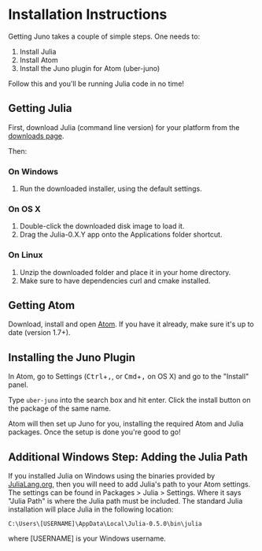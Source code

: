 # Installation Instructions

Getting Juno takes a couple of simple steps. One needs to:

1. Install Julia
2. Install Atom
3. Install the Juno plugin for Atom (uber-juno)

Follow this and you'll be running Julia code in no time!

## Getting Julia

First, download Julia (command line version) for your platform from the [downloads page](http://julialang.org/downloads/).

Then:

### On Windows

1. Run the downloaded installer, using the default settings.

### On OS X

1. Double-click the downloaded disk image to load it.
2. Drag the Julia-0.X.Y app onto the Applications folder shortcut.

### On Linux

1. Unzip the downloaded folder and place it in your home directory.
2. Make sure to have dependencies curl and cmake installed.

## Getting Atom

Download, install and open [Atom](https://atom.io). If you have it already, make sure it's up to date (version 1.7+).

## Installing the Juno Plugin

In Atom, go to Settings (<kbd>Ctrl</kbd>+<kbd>,</kbd>, or <kbd>Cmd</kbd>+<kbd>,</kbd> on OS X) and go to the "Install" panel.

Type `uber-juno` into the search box and hit enter. Click the install button on the package of the same name.

Atom will then set up Juno for you, installing the required Atom and Julia packages. Once the setup is done you're good to go!

## Additional Windows Step: Adding the Julia Path

If you installed Julia on Windows using the binaries provided by [JuliaLang.org](http://julialang.org/),
then you will need to add Julia's path to your Atom settings. The settings can be
found in Packages > Julia > Settings. Where it says "Julia Path" is where the Julia
path must be included. The standard Julia installation will place Julia in the following
location:

```shell
C:\Users\[USERNAME]\AppData\Local\Julia-0.5.0\bin\julia
```

where [USERNAME] is your Windows username.
